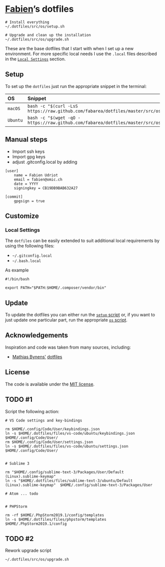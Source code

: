 # [Fabien](https://github.com/fabarea)’s dotfiles

```
# Install everything
~/.dotfiles/src/os/setup.sh

# Upgrade and clean up the installation
~/.dotfiles/src/os/upgrade.sh
```

These are the base dotfiles that I start with when I set up a
new environment. For more specific local needs I use the `.local`
files described in the [`Local Settings`](#local-settings) section.

## Setup

To set up the `dotfiles` just run the appropriate snippet in the
terminal:

| OS       | Snippet                                                                                  |
| :------- | :--------------------------------------------------------------------------------------- |
| `macOS`  | `bash -c "$(curl -LsS https://raw.github.com/fabarea/dotfiles/master/src/os/setup.sh)"`  |
| `Ubuntu` | `bash -c "$(wget -qO - https://raw.github.com/fabarea/dotfiles/master/src/os/setup.sh)"` |

## Manual steps

-   Import ssh keys
-   Import gpg keys
-   adjust .gitconfig.local by adding

```
[user]
	name = Fabien Udriot
	email = fabien@omic.ch
	date = YYYY
	signingkey = CB19DB9BAB632A27

[commit]
	gpgsign = true
```

## Customize

### Local Settings

The `dotfiles` can be easily extended to suit additional local
requirements by using the following files:

-   `~/.gitconfig.local`
-   `~/.bash.local`

As example

```
#!/bin/bash

export PATH="$PATH:$HOME/.composer/vendor/bin"
```

## Update

To update the dotfiles you can either run the [`setup`
script](src/os/setup.sh) or, if you want to just update one particular
part, run the appropriate [`os` script](src/os).

## Acknowledgements

Inspiration and code was taken from many sources, including:

-   [Mathias Bynens'](https://github.com/mathiasbynens)
    [dotfiles](https://github.com/mathiasbynens/dotfiles)

## License

The code is available under the [MIT license](LICENSE.txt).

## TODO #1

Script the following action:

```
# VS Code settings and key-bindings

rm $HOME/.config/Code/User/keybindings.json
ln -s $HOME/.dotfiles/files/vs-code/ubuntu/keybindings.json  $HOME/.config/Code/User/
rm $HOME/.config/Code/User/settings.json
ln -s $HOME/.dotfiles/files/vs-code/ubuntu/settings.json  $HOME/.config/Code/User/


# Sublime 3

rm "$HOME/.config/sublime-text-3/Packages/User/Default (Linux).sublime-keymap"
ln -s "$HOME/.dotfiles/files/sublime-text-3/ubuntu/Default (Linux).sublime-keymap"  $HOME/.config/sublime-text-3/Packages/User

# Atom ... todo


# PHPStorm

rm -rf $HOME/.PhpStorm2019.1/config/templates
ln -s $HOME/.dotfiles/files/phpstorm/templates $HOME/.PhpStorm2019.1/config

```

## TODO #2

Rework upgrade script

```
~/.dotfiles/src/os/upgrade.sh
```
